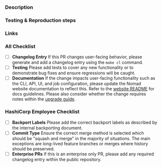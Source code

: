 ### Description
<!-- Please describe why you're making this change and point out any important details the reviewers
should be aware of.-->

### Testing & Reproduction steps
<!--
* In the case of bugs, please describe how to reproduce it.
* If any manual tests were done, document the steps and the conditions to reproduce them.
-->

### Links
<!--
Please include links to GitHub issues, documentation, or similar which is relevant to this PR. If
this is a bug fix, please ensure related issues are linked so they will close when this PR is
merged.
-->

### All Checklist
- [ ] **Changelog Entry** If this PR changes user-facing behavior, please generate and add a
  changelog entry using the `make cl` command.
- [ ] **Testing** Please add tests to cover any new functionality or to demonstrate bug fixes and
  ensure regressions will be caught.
- [ ] **Documentation** If the change impacts user-facing functionality such as the CLI, API, UI,
  and job configuration, please update the  Nomad website documentation to reflect this. Refer to
  the [website README](../website/README.md) for docs guidelines. Please also consider whether the
  change requires notes within the [upgrade guide](../website/content/docs/upgrade/upgrade-specific.mdx).

### HashiCorp Employee Checklist
- [ ] **Backport Labels** Please add the correct backport labels as described by the internal
  backporting document.
- [ ] **Commit Type** Ensure the correct merge method is selected which should be "squash and merge"
  in the majority of situations. The main exceptions are long-lived feature branches or merges where
  history should be preserved.
- [ ] **Enterprise PRs** If this is an enterprise only PR, please add any required changelog entry
  within the public repository. 
